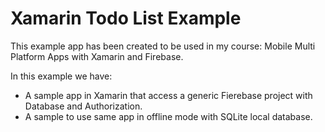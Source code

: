 # Xamarin Todo List Example

This example app has been created to be used in my course: Mobile Multi Platform Apps with Xamarin and Firebase.

In this example we have:

- A sample app in Xamarin that access a generic Fierebase project with Database and Authorization.
- A sample to use same app in offline mode with SQLite local database.
